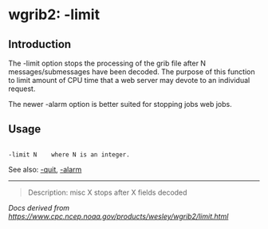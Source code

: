 # wgrib2: -limit

## Introduction

The -limit option stops the processing of the grib file after N messages/submessages have been decoded. The purpose of this function
to limit amount of CPU time that a web server may devote to an individual
request.

The newer -alarm option is better suited for stopping jobs web jobs.

## Usage

```

-limit N    where N is an integer.

```

See also: [-quit](./quit.md),
[-alarm](./alarm.md)

---

> Description: misc X stops after X fields decoded

_Docs derived from <https://www.cpc.ncep.noaa.gov/products/wesley/wgrib2/limit.html>_
